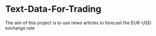 # Text-Data-For-Trading
The aim of this project is to use news articles to forecast the EUR-USD exchange rate
